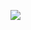 <p align="center">

<div style="display: flex; flex-direction: row;">
 <img class="img" src="https://github-readme-stats.vercel.app/api/top-langs/?username=enthonyaraujo&theme=radical&layout=compact" />
</div>
    
</p>

